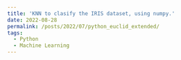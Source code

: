 ```yaml
---
title: 'KNN to clasify the IRIS dataset, using numpy.'
date: 2022-08-28
permalink: /posts/2022/07/python_euclid_extended/
tags:
  - Python
  - Machine Learning
---
```

